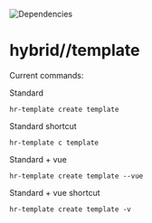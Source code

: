 ![Dependencies](https://david-dm.org/Hybridrain/hybrid-template-cli.svg)

# hybrid//template

Current commands:

Standard
```
hr-template create template
```
Standard shortcut
```
hr-template c template
```
Standard + vue
```
hr-template create template --vue
```
Standard + vue shortcut
```
hr-template create template -v
```



